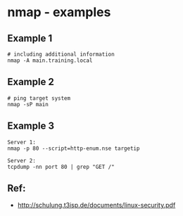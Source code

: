 # nmap - examples 

## Example 1 

```
# including additional information 
nmap -A main.training.local 
```

## Example 2

```
# ping target system 
nmap -sP main
```


## Example 3 

```
Server 1:
nmap -p 80 --script=http-enum.nse targetip 

Server 2: 
tcpdump -nn port 80 | grep "GET /" 
```

## Ref:

  * http://schulung.t3isp.de/documents/linux-security.pdf
